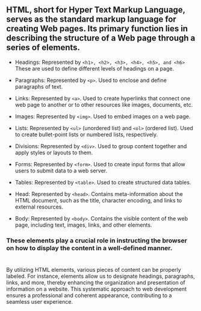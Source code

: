 ## HTML, short for Hyper Text Markup Language, serves as the standard markup language for creating Web pages. Its primary function lies in describing the structure of a Web page through a series of elements. 
- Headings: Represented by ```<h1>, <h2>, <h3>, <h4>, <h5>, and <h6>``` These are used to define different levels of headings on a page.

- Paragraphs: Represented by ```<p>```. Used to enclose and define paragraphs of text.

- Links: Represented by ```<a>```. Used to create hyperlinks that connect one web page to another or to other resources like images, documents, etc.

- Images: Represented by ```<img>```. Used to embed images on a web page.

- Lists: Represented by ```<ul>``` (unordered list) and ```<ol>``` (ordered list). Used to create bullet-point lists or numbered lists, respectively.

- Divisions: Represented by ```<div>```. Used to group content together and apply styles or layouts to them.

- Forms: Represented by ```<form>```. Used to create input forms that allow users to submit data to a web server.

- Tables: Represented by ```<table>```. Used to create structured data tables.

- Head: Represented by ```<head>```. Contains meta-information about the HTML document, such as the title, character encoding, and links to external resources.

- Body: Represented by ```<body>```. Contains the visible content of the web page, including text, images, links, and other elements.

### These elements play a crucial role in instructing the browser on how to display the content in a well-defined manner.
#
By utilizing HTML elements, various pieces of content can be properly labeled. 
For instance, elements allow us to designate headings, paragraphs, links, and more, thereby enhancing the organization and presentation of information on a website. 
This systematic approach to web development ensures a professional and coherent appearance, contributing to a seamless user experience.
